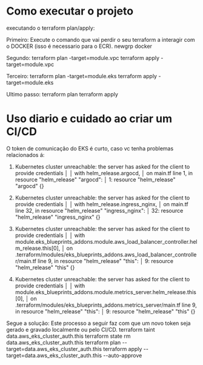 # Como executar o projeto



executando o terraform plan/apply:

Primeiro:
Execute o comando que vai perdir o seu terraform a interagir com o DOCKER (isso é necessario para o ECR).
newgrp docker

Segundo:
terraform plan -target=module.vpc
terraform apply -target=module.vpc

Terceiro:
terraform plan -target=module.eks
terraform apply -target=module.eks

Ultimo passo:
terraform plan
terraform apply


# Uso diario e cuidado ao criar um CI/CD
O token de comunicação do EKS é curto, caso vc tenha problemas relacionados á:
1) Kubernetes cluster unreachable: the server has asked for the client to provide credentials
│ 
│   with helm_release.argocd,
│   on main.tf line 1, in resource "helm_release" "argocd":
│    1: resource "helm_release" "argocd" {}

2) Kubernetes cluster unreachable: the server has asked for the client to provide credentials
│ 
│   with helm_release.ingress_nginx,
│   on main.tf line 32, in resource "helm_release" "ingress_nginx":
│   32: resource "helm_release" "ingress_nginx" {}

3) Kubernetes cluster unreachable: the server has asked for the client to provide credentials
│ 
│   with module.eks_blueprints_addons.module.aws_load_balancer_controller.helm_release.this[0],
│   on .terraform/modules/eks_blueprints_addons.aws_load_balancer_controller/main.tf line 9, in resource "helm_release" "this":
│    9: resource "helm_release" "this" {}

4) Kubernetes cluster unreachable: the server has asked for the client to provide credentials
│ 
│   with module.eks_blueprints_addons.module.metrics_server.helm_release.this[0],
│   on .terraform/modules/eks_blueprints_addons.metrics_server/main.tf line 9, in resource "helm_release" "this":
│    9: resource "helm_release" "this" {}

Segue a solução: Este processo a seguir faz com que um novo token seja gerado e gravado localmente ou pelo CI/CD.
terraform taint data.aws_eks_cluster_auth.this
terraform state rm data.aws_eks_cluster_auth.this
terraform plan --target=data.aws_eks_cluster_auth.this
terraform apply --target=data.aws_eks_cluster_auth.this --auto-approve
